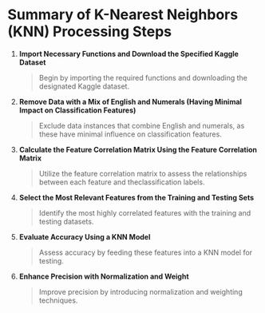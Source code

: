 # Summary of K-Nearest Neighbors (KNN) Processing Steps
1. **Import Necessary Functions and Download the Specified Kaggle Dataset**
   
   > Begin by importing the required functions and downloading the designated Kaggle dataset.
2. **Remove Data with a Mix of English and Numerals (Having Minimal Impact on Classification Features)**  

   > Exclude data instances that combine English and numerals, as these have minimal influence on classification features.
3. **Calculate the Feature Correlation Matrix Using the Feature Correlation Matrix**

    > Utilize the feature correlation matrix to assess the relationships between each feature and theclassification labels.
4. **Select the Most Relevant Features from the Training and Testing Sets**
   
    > Identify the most highly correlated features with the training and testing datasets.
5. **Evaluate Accuracy Using a KNN Model**

    > Assess accuracy by feeding these features into a KNN model for testing.
6. **Enhance Precision with Normalization and Weight**

    > Improve precision by introducing normalization and weighting techniques.
